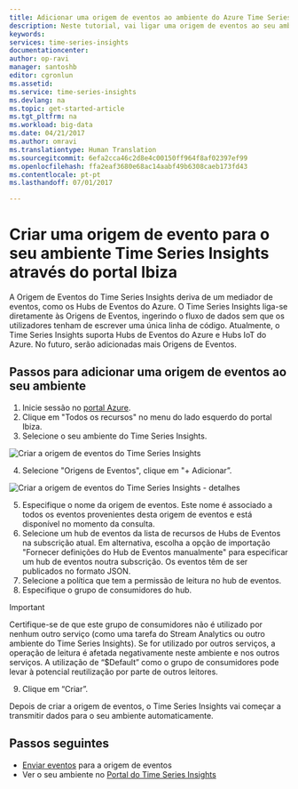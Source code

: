 ```yaml
---
title: Adicionar uma origem de eventos ao ambiente do Azure Time Series Insights | Microsoft Docs
description: Neste tutorial, vai ligar uma origem de eventos ao seu ambiente do Time Series Insights
keywords: 
services: time-series-insights
documentationcenter: 
author: op-ravi
manager: santoshb
editor: cgronlun
ms.assetid: 
ms.service: time-series-insights
ms.devlang: na
ms.topic: get-started-article
ms.tgt_pltfrm: na
ms.workload: big-data
ms.date: 04/21/2017
ms.author: omravi
ms.translationtype: Human Translation
ms.sourcegitcommit: 6efa2cca46c2d8e4c00150ff964f8af02397ef99
ms.openlocfilehash: ffa2eaf3680e68ac14aabf49b6308caeb173fd43
ms.contentlocale: pt-pt
ms.lasthandoff: 07/01/2017

---
```


# <a name="create-an-event-source-for-your-time-series-insights-environment-using-the-ibiza-portal"></a>Criar uma origem de evento para o seu ambiente Time Series Insights através do portal Ibiza

A Origem de Eventos do Time Series Insights deriva de um mediador de eventos, como os Hubs de Eventos do Azure. O Time Series Insights liga-se diretamente às Origens de Eventos, ingerindo o fluxo de dados sem que os utilizadores tenham de escrever uma única linha de código. Atualmente, o Time Series Insights suporta Hubs de Eventos do Azure e Hubs IoT do Azure. No futuro, serão adicionadas mais Origens de Eventos.

## <a name="steps-to-add-an-event-source-to-your-environment"></a>Passos para adicionar uma origem de eventos ao seu ambiente

1.  Inicie sessão no [portal Azure](https://portal.azure.com).
2.  Clique em "Todos os recursos" no menu do lado esquerdo do portal Ibiza.
3.  Selecione o seu ambiente do Time Series Insights.

  ![Criar a origem de eventos do Time Series Insights](media/add-event-source/getstarted-create-event-source-1.png)

4.  Selecione "Origens de Eventos", clique em "+ Adicionar”.

  ![Criar a origem de eventos do Time Series Insights - detalhes](media/add-event-source/getstarted-create-event-source-2.png)

5.  Especifique o nome da origem de eventos. Este nome é associado a todos os eventos provenientes desta origem de eventos e está disponível no momento da consulta.
6.  Selecione um hub de eventos da lista de recursos de Hubs de Eventos na subscrição atual. Em alternativa, escolha a opção de importação "Fornecer definições do Hub de Eventos manualmente" para especificar um hub de eventos noutra subscrição. Os eventos têm de ser publicados no formato JSON.
7.  Selecione a política que tem a permissão de leitura no hub de eventos.
8.  Especifique o grupo de consumidores do hub.

  > [!IMPORTANT]
  > Certifique-se de que este grupo de consumidores não é utilizado por nenhum outro serviço (como uma tarefa do Stream Analytics ou outro ambiente do Time Series Insights). Se for utilizado por outros serviços, a operação de leitura é afetada negativamente neste ambiente e nos outros serviços. A utilização de “$Default” como o grupo de consumidores pode levar à potencial reutilização por parte de outros leitores.

9.  Clique em “Criar”.

Depois de criar a origem de eventos, o Time Series Insights vai começar a transmitir dados para o seu ambiente automaticamente.

## <a name="next-steps"></a>Passos seguintes

* [Enviar eventos](time-series-insights-send-events.md) para a origem de eventos
* Ver o seu ambiente no [Portal do Time Series Insights](https://insights.timeseries.azure.com)

